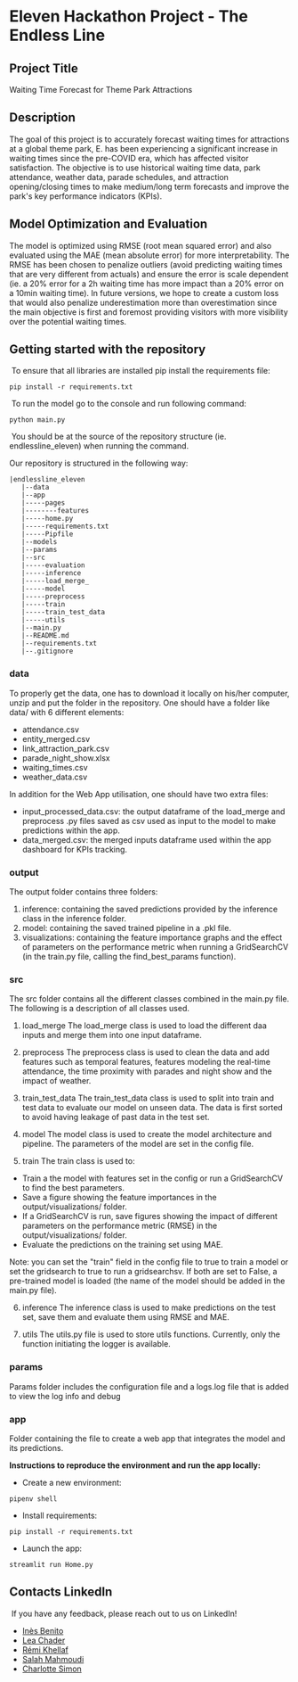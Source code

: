 # Eleven Hackathon Project - The Endless Line

## Project Title

Waiting Time Forecast for Theme Park Attractions

## Description

The goal of this project is to accurately forecast waiting times for attractions at a global theme park, E. has been experiencing a significant increase in waiting times since the pre-COVID era, which has affected visitor satisfaction. The objective is to use historical waiting time data, park attendance, weather data, parade schedules, and attraction opening/closing times to make medium/long term forecasts and improve the park's key performance indicators (KPIs).

## Model Optimization and Evaluation
The model is optimized using RMSE (root mean squared error) and also evaluated using the MAE (mean absolute error) for more interpretability.
The RMSE has been chosen to penalize outliers (avoid predicting waiting times that are very different from actuals) and ensure the error is scale dependent (ie. a 20% error for a 2h waiting time has more impact than a 20% error on a 10min waiting time). In future versions, we hope to create a custom loss that would also penalize underestimation more than overestimation since the main objective is first and foremost providing visitors with more visibility over the potential waiting times.

## Getting started with the repository
​
To ensure that all libraries are installed pip install the requirements file:
 
```pip install -r requirements.txt```

​
To run the model go to the console and run following command: 
 
```python main.py```

​
You should be at the source of the repository structure (ie. endlessline_eleven) when running the command.

Our repository is structured in the following way:
​
```
|endlessline_eleven
   |--data
   |--app
   |-----pages
   |--------features
   |-----home.py
   |-----requirements.txt
   |-----Pipfile
   |--models
   |--params
   |--src
   |-----evaluation
   |-----inference
   |-----load_merge_
   |-----model
   |-----preprocess
   |-----train
   |-----train_test_data
   |-----utils
   |--main.py
   |--README.md
   |--requirements.txt
   |--.gitignore
```

### data 

To properly get the data, one has to download it locally on his/her computer, unzip and put the folder in the repository. One should have a folder like data/ with 6 different elements:
- attendance.csv
- entity_merged.csv
- link_attraction_park.csv
- parade_night_show.xlsx
- waiting_times.csv
- weather_data.csv

In addition for the Web App utilisation, one should have two extra files:
- input_processed_data.csv: the output dataframe of the load_merge and preprocess .py files saved as csv used as input to the model to make predictions within the app.
- data_merged.csv: the merged inputs dataframe used within the app dashboard for KPIs tracking.

### output
The output folder contains three folders:
1) inference: containing the saved predictions provided by the inference class in the inference folder.
2) model: containing the saved trained pipeline in a .pkl file.
3) visualizations: containing the feature importance graphs and the effect of parameters on the performance metric when running a GridSearchCV (in the train.py file, calling the find_best_params function).

### src
The src folder contains all the different classes combined in the main.py file. The following is a description of all classes used.

1) load_merge
The load_merge class is used to load the different daa inputs and merge them into one input dataframe.

2) preprocess
The preprocess class is used to clean the data and add features such as temporal features, features modeling the real-time attendance, the time proximity with parades and night show and the impact of weather.

3) train_test_data
The train_test_data class is used to split into train and test data to evaluate our model on unseen data. The data is first sorted to avoid having leakage of past data in the test set.

4) model
The model class is used to create the model architecture and pipeline. The parameters of the model are set in the config file.

5) train
The train class is used to:
- Train a the model with features set in the config or run a GridSearchCV to find the best parameters.
- Save a figure showing the feature importances  in the output/visualizations/ folder.
- If a GridSearchCV is run, save figures showing the impact of different parameters on the performance metric (RMSE) in the output/visualizations/ folder.
- Evaluate the predictions on the training set using MAE.

Note: you can set the "train" field in the config file to true to train a model or set the gridsearch to true to run a gridsearchsv. If both are set to False, a pre-trained model is loaded (the name of the model should be added in the main.py file).

6) inference
The inference class is used to make predictions on the test set, save them and evaluate them using RMSE and MAE.

7) utils
The utils.py file is used to store utils functions. Currently, only the function initiating the logger is available.

### params
Params folder includes the configuration file and a logs.log file that is added to view the log info and debug

### app
Folder containing the file to create a web app that integrates the model and its predictions.

**Instructions to reproduce the environment and run the app locally:**

- Create a new environment:

```pipenv shell```

- Install requirements:

```pip install -r requirements.txt```

- Launch the app:

```streamlit run Home.py```

## Contacts LinkedIn 
​
If you have any feedback, please reach out to us on LinkedIn!
​
- [Inès Benito](https://www.linkedin.com/in/ines-benito/)
- [Lea Chader](https://www.linkedin.com/in/lea-chader/)
- [Rémi Khellaf](https://www.linkedin.com/in/remi-khellaf/)
- [Salah Mahmoudi](https://www.linkedin.com/in/salahmahmoudi/)
- [Charlotte Simon](https://www.linkedin.com/in/charlottesmn/)
